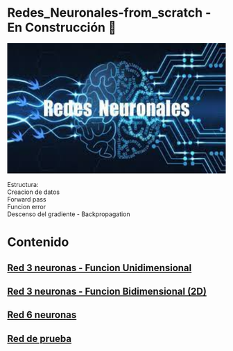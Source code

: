 # Redes_Neuronales-from_scratch - En Construcción 🚧

<p align="center">
<img src="images/rn.png"  height=300>
</p>

Estructura:<br>
Creacion de datos<br>
Forward pass<br>
Funcion error <br>
Descenso del gradiente - Backpropagation<br>

# Contenido

## [Red 3 neuronas - Funcion Unidimensional](https://github.com/jrguignan/Redes_Neuronales-from_scratch/blob/main/RNA3.ipynb)

## [Red 3 neuronas - Funcion Bidimensional (2D)](https://github.com/jrguignan/Redes_Neuronales-from_scratch/blob/main/RNA3_2D.ipynb)

## [Red 6 neuronas](https://github.com/jrguignan/Redes_Neuronales-from_scratch/blob/main/RNA6.ipynb)

## [Red de prueba](https://github.com/jrguignan/Redes_Neuronales-from_scratch/blob/main/RNA%20_Prueba)